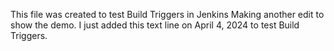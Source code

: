 This file was created to test Build Triggers in Jenkins
Making another edit to show the demo.
I just added this text line on April 4, 2024 to test Build Triggers.

